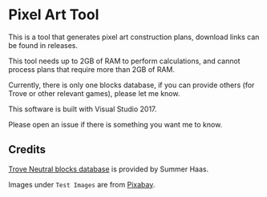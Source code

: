 # Pixel Art Tool

This is a tool that generates pixel art construction plans, download links can be found in releases. 

This tool needs up to 2GB of RAM to perform calculations, and cannot process plans that require more than 2GB of RAM. 

Currently, there is only one blocks database, if you can provide others (for Trove or other relevant games), 
please let me know. 

This software is built with Visual Studio 2017. 

Please open an issue if there is something you want me to know. 

## Credits

[Trove Neutral blocks database](https://docs.google.com/spreadsheets/d/1xZHZqws1lJ9bPGUGNmrFt958TujNHdiVstCY_4dn_f4/edit#gid=0) 
is provided by Summer Haas. 

Images under `Test Images` are from [Pixabay](https://pixabay.com/). 
